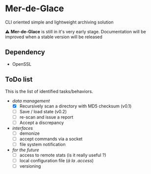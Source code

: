 # Mer-de-Glace
CLI oriented simple and lightweight archiving solution

:warning: **Mer-de-Glace** is still in it's very early stage. Documentation will be improved when a stable version will be released

## Dependency
* OpenSSL

## ToDo list
This is the list of identified tasks/behaviors. 
- *data management*
   - [X] Recursively scan a directory with MD5 checksum (v0.1)
   - [ ] Save / load state	(v0.2)
   - [ ] re-scan and issue a report
   - [ ] Accept a discrepancy

- *interfaces*
  - [ ] demonize
  - [ ] accept commands via a socket
  - [ ] file system notification

- *for the future*
  - [ ] access to remote stats (is it really useful ?)
  - [ ] local configuration file (*à la .access*)
  - [ ] versioning

